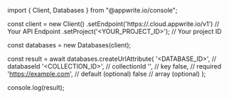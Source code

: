 import { Client, Databases } from "@appwrite.io/console";

const client = new Client()
    .setEndpoint('https://<REGION>.cloud.appwrite.io/v1') // Your API Endpoint
    .setProject('<YOUR_PROJECT_ID>'); // Your project ID

const databases = new Databases(client);

const result = await databases.createUrlAttribute(
    '<DATABASE_ID>', // databaseId
    '<COLLECTION_ID>', // collectionId
    '', // key
    false, // required
    'https://example.com', // default (optional)
    false // array (optional)
);

console.log(result);
